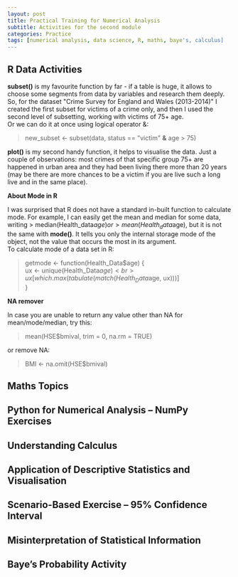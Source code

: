 ```yaml
---
layout: post
title: Practical Training for Numerical Analysis
subtitle: Activities for the second module
categories: Practice
tags: [numerical analysis, data science, R, maths, baye's, calculus]
---
```


## R Data Activities

**subset()** is my favourite function by far - if a table is huge, it allows to choose some segments from data by variables and research them deeply. So, for the dataset "Crime Survey for England and Wales (2013-2014)" I created the first subset for victims of a crime only, and then I used the second level of subsetting, working with victims of 75+ age.<br>
Or we can do it at once using logical operator &: 
> new_subset <- subset(data, status == "victim" **&** age > 75)<br>

**plot()** is my second handy function, it helps to visualise the data. Just a couple of observations: most crimes of that specific group 75+ are happened in urban area and they had been living there more than 20 years (may be there are more chances to be a victim if you are live such a long live and in the same place).

**About Mode in R**

I was surprised that R does not have a standard in-built function to calculate mode. For example, I can easily get the mean and median for some data, writing > median(Health_data$age) or > mean(Health_data$age), but it is not the same with **mode()**. It tells you only the internal storage mode of the object, not the value that occurs the most in its argument.<br>
To calculate mode of a data set in R:

> getmode <- function(Health_Data$age) {<br>
    ux <- unique(Health_Data$age)<br>
    ux[which.max(tabulate(match(Health_Data$age, ux)))]<br>
}<br>


**NA remover**

In case you are unable to return any value other than NA for mean/mode/median, try this:

> mean(HSE$bmival, trim = 0, na.rm = TRUE)

or remove NA:

> BMI <- na.omit(HSE$bmival)

## Maths Topics

## Python for Numerical Analysis – NumPy Exercises

## Understanding Calculus

## Application of Descriptive Statistics and Visualisation

## Scenario-Based Exercise – 95% Confidence Interval 

## Misinterpretation of Statistical Information

## Baye’s Probability Activity
